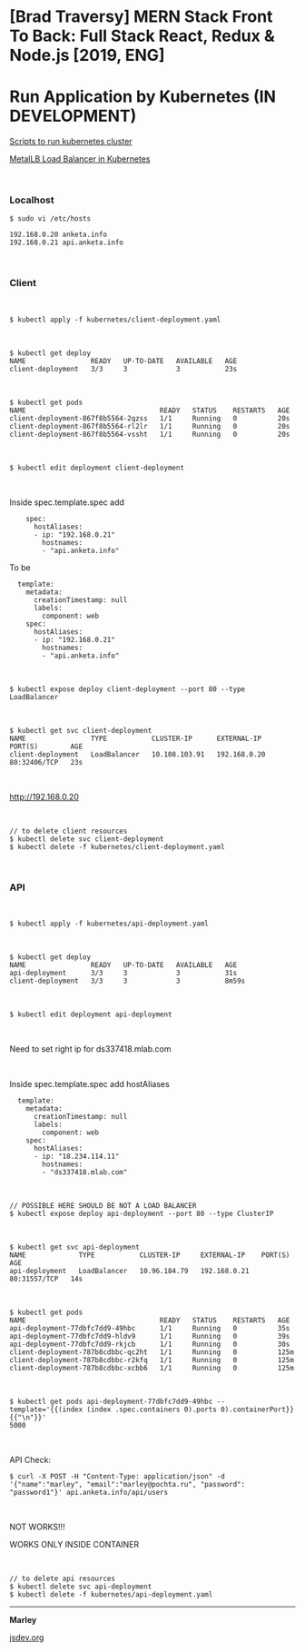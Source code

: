 # [Brad Traversy] MERN Stack Front To Back: Full Stack React, Redux &amp; Node.js [2019, ENG]

# Run Application by Kubernetes (IN DEVELOPMENT)

<a href="/linux/servers/containers/kubernetes/kubeadm/prepared-cluster/">Scripts to run kubernetes cluster</a>

<a href="/linux/servers/containers/kubernetes/kubeadm/metal-load-balancer/">MetalLB Load Balancer in Kubernetes</a>

<br/>

### Localhost

    $ sudo vi /etc/hosts

    192.168.0.20 anketa.info
    192.168.0.21 api.anketa.info

<br/>

### Client

<br/>

    $ kubectl apply -f kubernetes/client-deployment.yaml

<br/>

    $ kubectl get deploy
    NAME                READY   UP-TO-DATE   AVAILABLE   AGE
    client-deployment   3/3     3            3           23s

<br/>

    $ kubectl get pods
    NAME                                 READY   STATUS    RESTARTS   AGE
    client-deployment-867f8b5564-2qzss   1/1     Running   0          20s
    client-deployment-867f8b5564-rl2lr   1/1     Running   0          20s
    client-deployment-867f8b5564-vssht   1/1     Running   0          20s

<br/>

    $ kubectl edit deployment client-deployment

<br/>

Inside spec.template.spec add

```
    spec:
      hostAliases:
      - ip: "192.168.0.21"
        hostnames:
        - "api.anketa.info"
```

To be

```
  template:
    metadata:
      creationTimestamp: null
      labels:
        component: web
    spec:
      hostAliases:
      - ip: "192.168.0.21"
        hostnames:
        - "api.anketa.info"
```

<br/>

    $ kubectl expose deploy client-deployment --port 80 --type LoadBalancer

<br/>

    $ kubectl get svc client-deployment
    NAME                TYPE           CLUSTER-IP      EXTERNAL-IP    PORT(S)        AGE
    client-deployment   LoadBalancer   10.108.103.91   192.168.0.20   80:32406/TCP   23s


<br/>

http://192.168.0.20

<br/>

    // to delete client resources
    $ kubectl delete svc client-deployment
    $ kubectl delete -f kubernetes/client-deployment.yaml


<br/>

### API

<br/>

    $ kubectl apply -f kubernetes/api-deployment.yaml

<br/>

    $ kubectl get deploy
    NAME                READY   UP-TO-DATE   AVAILABLE   AGE
    api-deployment      3/3     3            3           31s
    client-deployment   3/3     3            3           8m59s


<br/>

    $ kubectl edit deployment api-deployment

<br/>

Need to set right ip for ds337418.mlab.com

<br/>

Inside spec.template.spec add hostAliases


```
  template:
    metadata:
      creationTimestamp: null
      labels:
        component: web
    spec:
      hostAliases:
      - ip: "18.234.114.11"
        hostnames:
        - "ds337418.mlab.com"
```

<br/>

    // POSSIBLE HERE SHOULD BE NOT A LOAD BALANCER
    $ kubectl expose deploy api-deployment --port 80 --type ClusterIP


<br/>

    $ kubectl get svc api-deployment
    NAME             TYPE           CLUSTER-IP     EXTERNAL-IP    PORT(S)        AGE
    api-deployment   LoadBalancer   10.96.184.79   192.168.0.21   80:31557/TCP   14s

<br/>

    $ kubectl get pods
    NAME                                 READY   STATUS    RESTARTS   AGE
    api-deployment-77dbfc7dd9-49hbc      1/1     Running   0          35s
    api-deployment-77dbfc7dd9-hldv9      1/1     Running   0          39s
    api-deployment-77dbfc7dd9-rkjcb      1/1     Running   0          30s
    client-deployment-787b8cdbbc-qc2ht   1/1     Running   0          125m
    client-deployment-787b8cdbbc-r2kfq   1/1     Running   0          125m
    client-deployment-787b8cdbbc-xcbb6   1/1     Running   0          125m


<br/>

    $ kubectl get pods api-deployment-77dbfc7dd9-49hbc --template='{{(index (index .spec.containers 0).ports 0).containerPort}}{{"\n"}}'
    5000

<!-- 

<br/>

**Errors**


    server started on port 5000
    querySrv ETIMEOUT _mongodb._tcp.mern-stack-front-to-back-0byar.mongodb.net
    npm ERR! code ELIFECYCLE
    npm ERR! errno 1
    npm ERR! api@1.0.0 start: `node server`
    npm ERR! Exit status 1
    npm ERR! 
    npm ERR! Failed at the api@1.0.0 start script.
    npm ERR! This is probably not a problem with npm. There is likely additional logging output above. 
    
-->


<br/>

API Check:

    $ curl -X POST -H "Content-Type: application/json" -d '{"name":"marley", "email":"marley@pochta.ru", "password": "password1"}' api.anketa.info/api/users


<br/>

NOT WORKS!!!

WORKS ONLY INSIDE CONTAINER


<br/>

    // to delete api resources
    $ kubectl delete svc api-deployment
    $ kubectl delete -f kubernetes/api-deployment.yaml

---

**Marley**

<a href="https://jsdev.org">jsdev.org</a>

